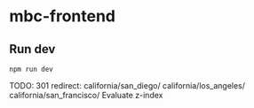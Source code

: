 # mbc-frontend

## Run dev

```
npm run dev
```

TODO:
301 redirect: california/san_diego/ california/los_angeles/ california/san_francisco/
Evaluate z-index


